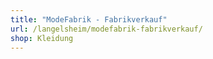 ```yaml
---
title: "ModeFabrik - Fabrikverkauf"
url: /langelsheim/modefabrik-fabrikverkauf/
shop: Kleidung
---
```

